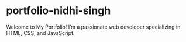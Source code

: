 # portfolio-nidhi-singh
Welcome to My Portfolio!  I’m a passionate web developer specializing in HTML, CSS, and JavaScript.
